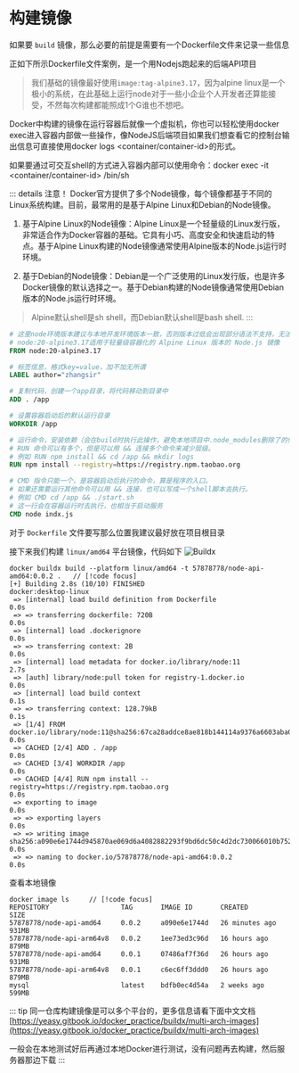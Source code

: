 # 构建镜像

如果要 `build` 镜像，那么必要的前提是需要有一个Dockerfile文件来记录一些信息

正如下所示Dockerfile文件案例，是一个用Nodejs跑起来的后端API项目

> 我们基础的镜像最好使用`image:tag-alpine3.17`，因为alpine linux是一个极小的系统，在此基础上运行node对于一些小企业个人开发者还算能接受，不然每次构建都能照成1个G谁也不想吧。

Docker中构建的镜像在运行容器后就像一个虚拟机，你也可以轻松使用docker exec进入容器内部做一些操作，像NodeJS后端项目如果我们想查看它的控制台输出信息可直接使用docker logs <container/container-id>的形式。

如果要通过可交互shell的方式进入容器内部可以使用命令：docker exec -it <container/container-id> /bin/sh

::: details 注意！
Docker官方提供了多个Node镜像，每个镜像都基于不同的Linux系统构建。目前，最常用的是基于Alpine Linux和Debian的Node镜像。

1. 基于Alpine Linux的Node镜像：Alpine Linux是一个轻量级的Linux发行版，非常适合作为Docker容器的基础。它具有小巧、高度安全和快速启动的特点。基于Alpine Linux构建的Node镜像通常使用Alpine版本的Node.js运行时环境。

2. 基于Debian的Node镜像：Debian是一个广泛使用的Linux发行版，也是许多Docker镜像的默认选择之一。基于Debian构建的Node镜像通常使用Debian版本的Node.js运行时环境。

> Alpine默认shell是sh shell，而Debian默认shell是bash shell.
> :::

```Dockerfile
# 这里node环境版本建议与本地开发环境版本一致，否则版本过低会出现部分语法不支持，无法在服务端跑通
# node:20-alpine3.17适用于轻量级容器化的 Alpine Linux 版本的 Node.js 镜像
FROM node:20-alpine3.17

# 标签信息，格式key=value，加不加无所谓
LABEL author="zhangsir"

# 复制代码，创建一个app目录，将代码移动到目录中
ADD . /app

# 设置容器启动后的默认运行目录
WORKDIR /app

# 运行命令，安装依赖（会在build时执行此操作，避免本地项目中.node_modules删除了的情况）
# RUN 命令可以有多个，但是可以用 && 连接多个命令来减少层级。
# 例如 RUN npm install && cd /app && mkdir logs
RUN npm install --registry=https://registry.npm.taobao.org

# CMD 指令只能一个，是容器启动后执行的命令，算是程序的入口。
# 如果还需要运行其他命令可以用 && 连接，也可以写成一个shell脚本去执行。
# 例如 CMD cd /app && ./start.sh
# 这一行会在容器运行时去执行，也相当于启动服务
CMD node indx.js
```

对于 `Dockerfile` 文件要写那么位置我建议最好放在项目根目录

接下来我们构建 `linux/amd64` 平台镜像，代码如下
![Buildx](/docker/Docker-Buildx.svg)

```bash{1}
docker buildx build --platform linux/amd64 -t 57878778/node-api-amd64:0.0.2 .   // [!code focus]
[+] Building 2.8s (10/10) FINISHED                                                                                                     docker:desktop-linux
 => [internal] load build definition from Dockerfile                                                                                                   0.0s
 => => transferring dockerfile: 720B                                                                                                                   0.0s
 => [internal] load .dockerignore                                                                                                                      0.0s
 => => transferring context: 2B                                                                                                                        0.0s
 => [internal] load metadata for docker.io/library/node:11                                                                                             2.7s
 => [auth] library/node:pull token for registry-1.docker.io                                                                                            0.0s
 => [internal] load build context                                                                                                                      0.1s
 => => transferring context: 128.79kB                                                                                                                  0.1s
 => [1/4] FROM docker.io/library/node:11@sha256:67ca28addce8ae818b144114a9376a6603aba09069b7313618d37b38584abba1                                       0.0s
 => CACHED [2/4] ADD . /app                                                                                                                            0.0s
 => CACHED [3/4] WORKDIR /app                                                                                                                          0.0s
 => CACHED [4/4] RUN npm install --registry=https://registry.npm.taobao.org                                                                            0.0s
 => exporting to image                                                                                                                                 0.0s
 => => exporting layers                                                                                                                                0.0s
 => => writing image sha256:a090e6e1744d945870ae069d6a4082882293f9bd6dc50c4d2dc730066010b752                                                           0.0s
 => => naming to docker.io/57878778/node-api-amd64:0.0.2                                                                                               0.0s

```

查看本地镜像

```bash{1}
docker image ls     // [!code focus]
REPOSITORY                  TAG       IMAGE ID       CREATED          SIZE
57878778/node-api-amd64     0.0.2     a090e6e1744d   26 minutes ago   931MB
57878778/node-api-arm64v8   0.0.2     1ee73ed3c96d   16 hours ago     879MB
57878778/node-api-amd64     0.0.1     07486af7f36d   26 hours ago     931MB
57878778/node-api-arm64v8   0.0.1     c6ec6ff3ddd0   26 hours ago     879MB
mysql                       latest    bdfb0ec4d54a   2 weeks ago      599MB
```

::: tip
同一仓库构建镜像是可以多个平台的，更多信息请看下面中文文档
[https://yeasy.gitbook.io/docker_practice/buildx/multi-arch-images](https://yeasy.gitbook.io/docker_practice/buildx/multi-arch-images)

一般会在本地测试好后再通过本地Docker进行测试，没有问题再去构建，然后服务器那边下载
:::
